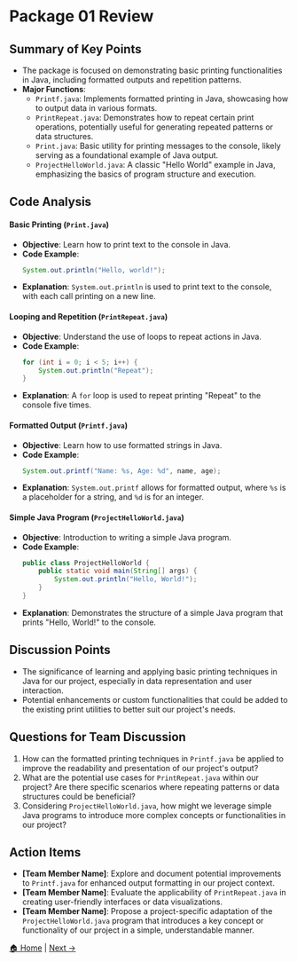 # Package 01 Review

## Summary of Key Points
- The package is focused on demonstrating basic printing functionalities in Java, including formatted outputs and repetition patterns.
- **Major Functions**:
  - `Printf.java`: Implements formatted printing in Java, showcasing how to output data in various formats.
  - `PrintRepeat.java`: Demonstrates how to repeat certain print operations, potentially useful for generating repeated patterns or data structures.
  - `Print.java`: Basic utility for printing messages to the console, likely serving as a foundational example of Java output.
  - `ProjectHelloWorld.java`: A classic "Hello World" example in Java, emphasizing the basics of program structure and execution.

## Code Analysis

#### Basic Printing (`Print.java`)
- **Objective**: Learn how to print text to the console in Java.
- **Code Example**:
  ```java
  System.out.println("Hello, world!");
  ```
- **Explanation**: `System.out.println` is used to print text to the console, with each call printing on a new line.

#### Looping and Repetition (`PrintRepeat.java`)
- **Objective**: Understand the use of loops to repeat actions in Java.
- **Code Example**:
  ```java
  for (int i = 0; i < 5; i++) {
      System.out.println("Repeat");
  }
  ```
- **Explanation**: A `for` loop is used to repeat printing "Repeat" to the console five times.

#### Formatted Output (`Printf.java`)
- **Objective**: Learn how to use formatted strings in Java.
- **Code Example**:
  ```java
  System.out.printf("Name: %s, Age: %d", name, age);
  ```
- **Explanation**: `System.out.printf` allows for formatted output, where `%s` is a placeholder for a string, and `%d` is for an integer.

#### Simple Java Program (`ProjectHelloWorld.java`)
- **Objective**: Introduction to writing a simple Java program.
- **Code Example**:
  ```java
  public class ProjectHelloWorld {
      public static void main(String[] args) {
          System.out.println("Hello, World!");
      }
  }
  ```
- **Explanation**: Demonstrates the structure of a simple Java program that prints "Hello, World!" to the console.

## Discussion Points
- The significance of learning and applying basic printing techniques in Java for our project, especially in data representation and user interaction.
- Potential enhancements or custom functionalities that could be added to the existing print utilities to better suit our project's needs.

## Questions for Team Discussion
1. How can the formatted printing techniques in `Printf.java` be applied to improve the readability and presentation of our project's output?
2. What are the potential use cases for `PrintRepeat.java` within our project? Are there specific scenarios where repeating patterns or data structures could be beneficial?
3. Considering `ProjectHelloWorld.java`, how might we leverage simple Java programs to introduce more complex concepts or functionalities in our project?

## Action Items
- **[Team Member Name]**: Explore and document potential improvements to `Printf.java` for enhanced output formatting in our project context.
- **[Team Member Name]**: Evaluate the applicability of `PrintRepeat.java` in creating user-friendly interfaces or data visualizations.
- **[Team Member Name]**: Propose a project-specific adaptation of the `ProjectHelloWorld.java` program that introduces a key concept or functionality of our project in a simple, understandable manner.




[🏠 Home](./README.md) | [Next →](./Package_02_Review.md)
